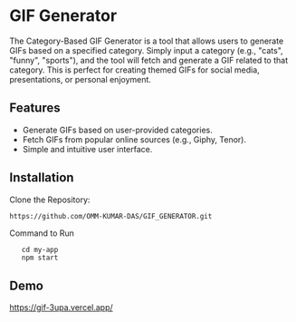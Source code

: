 
# GIF Generator

The Category-Based GIF Generator is a tool that allows users to generate GIFs based on a specified category. Simply input a category (e.g., "cats", "funny", "sports"), and the tool will fetch and generate a GIF related to that category. This is perfect for creating themed GIFs for social media, presentations, or personal enjoyment.




## Features

- Generate GIFs based on user-provided categories.
- Fetch GIFs from popular online sources (e.g., Giphy, Tenor).
- Simple and intuitive user interface.



## Installation

Clone the Repository:

```bash
https://github.com/OMM-KUMAR-DAS/GIF_GENERATOR.git

```

Command to Run

```
   cd my-app
   npm start
```
    
## Demo

https://gif-3upa.vercel.app/


